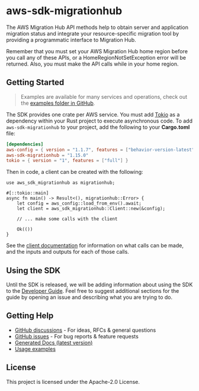 # aws-sdk-migrationhub

The AWS Migration Hub API methods help to obtain server and application migration status and integrate your resource-specific migration tool by providing a programmatic interface to Migration Hub.

Remember that you must set your AWS Migration Hub home region before you call any of these APIs, or a HomeRegionNotSetException error will be returned. Also, you must make the API calls while in your home region.

## Getting Started

> Examples are available for many services and operations, check out the
> [examples folder in GitHub](https://github.com/awslabs/aws-sdk-rust/tree/main/examples).

The SDK provides one crate per AWS service. You must add [Tokio](https://crates.io/crates/tokio)
as a dependency within your Rust project to execute asynchronous code. To add `aws-sdk-migrationhub` to
your project, add the following to your **Cargo.toml** file:

```toml
[dependencies]
aws-config = { version = "1.1.7", features = ["behavior-version-latest"] }
aws-sdk-migrationhub = "1.15.0"
tokio = { version = "1", features = ["full"] }
```

Then in code, a client can be created with the following:

```rust,no_run
use aws_sdk_migrationhub as migrationhub;

#[::tokio::main]
async fn main() -> Result<(), migrationhub::Error> {
    let config = aws_config::load_from_env().await;
    let client = aws_sdk_migrationhub::Client::new(&config);

    // ... make some calls with the client

    Ok(())
}
```

See the [client documentation](https://docs.rs/aws-sdk-migrationhub/latest/aws_sdk_migrationhub/client/struct.Client.html)
for information on what calls can be made, and the inputs and outputs for each of those calls.

## Using the SDK

Until the SDK is released, we will be adding information about using the SDK to the
[Developer Guide](https://docs.aws.amazon.com/sdk-for-rust/latest/dg/welcome.html). Feel free to suggest
additional sections for the guide by opening an issue and describing what you are trying to do.

## Getting Help

* [GitHub discussions](https://github.com/awslabs/aws-sdk-rust/discussions) - For ideas, RFCs & general questions
* [GitHub issues](https://github.com/awslabs/aws-sdk-rust/issues/new/choose) - For bug reports & feature requests
* [Generated Docs (latest version)](https://awslabs.github.io/aws-sdk-rust/)
* [Usage examples](https://github.com/awslabs/aws-sdk-rust/tree/main/examples)

## License

This project is licensed under the Apache-2.0 License.


